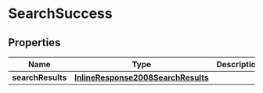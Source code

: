 
# SearchSuccess

## Properties
Name | Type | Description | Notes
------------ | ------------- | ------------- | -------------
**searchResults** | [**InlineResponse2008SearchResults**](InlineResponse2008SearchResults.md) |  |  [optional]



